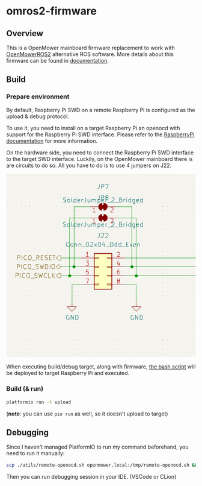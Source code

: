# omros2-firmware

## Overview

This is a OpenMower mainboard firmware replacement to work with [OpenMowerROS2](https://jkaflik.github.io/OpenMowerROS2/) alternative ROS software.
More details about this firmware can be found in [documentation](https://jkaflik.github.io/OpenMowerROS2/omros2-firmware.html).

## Build

### Prepare environment
By default, Raspberry Pi SWD on a remote Raspberry Pi is configured as the upload & debug protocol.

To use it, you need to install on a target Raspberry Pi an openocd with support for the Raspberry Pi SWD interface.
Please refer to the [RaspberryPi documentation](https://www.raspberrypi.com/documentation/microcontrollers/debug-probe.html#linux-and-raspberry-pi) for more information.

On the hardware side, you need to connect the Raspberry Pi SWD interface to the target SWD interface.
Luckily, on the OpenMower mainboard there is are circuits to do so. All you have to do is to use 4 jumpers on J22.

![J22](docs/openmower_j22_swd.png)

When executing build/debug target, along with firmware, [the bash script](utils/remote-openocd.sh) will be deployed to target Raspberry Pi and executed.

### Build (& run)

```bash
platformio run -t upload
```
(**note**: you can use `pio run` as well, so it doesn't upload to target)

## Debugging

Since I haven't managed PlatformIO to run my command beforehand, you need to run it manually:

```bash
scp ./utils/remote-openocd.sh openmower.local:/tmp/remote-openocd.sh && ssh openmower.local /tmp/remote-openocd.sh debug
```

Then you can run debugging session in your IDE. (VSCode or CLion)
